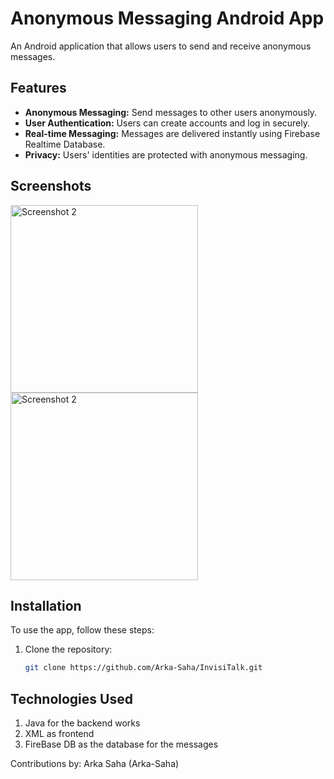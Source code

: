 # Anonymous Messaging Android App

An Android application that allows users to send and receive anonymous messages.

## Features

- **Anonymous Messaging:** Send messages to other users anonymously.
- **User Authentication:** Users can create accounts and log in securely.
- **Real-time Messaging:** Messages are delivered instantly using Firebase Realtime Database.
- **Privacy:** Users' identities are protected with anonymous messaging.

## Screenshots

<img src="/screenshots/Screenshot_20240724_230803_AnonymMsg.jpg" alt="Screenshot 2" width="300">      <img src="/screenshots/Screenshot_20240724_223850_AnonymMsg.jpg" alt="Screenshot 2" width="300">


## Installation

To use the app, follow these steps:

1. Clone the repository:
   ```bash
   git clone https://github.com/Arka-Saha/InvisiTalk.git

## Technologies Used 

1. Java for the backend works
2. XML as frontend
3. FireBase DB as the database for the messages

Contributions by: Arka Saha (Arka-Saha)
